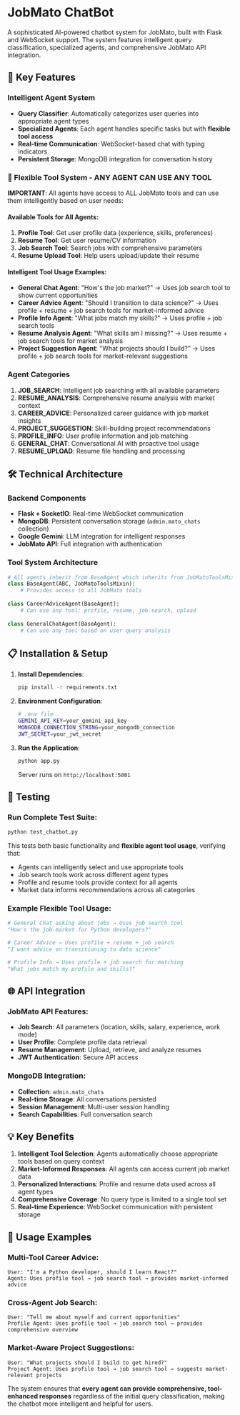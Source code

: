 # JobMato ChatBot

A sophisticated AI-powered chatbot system for JobMato, built with Flask and WebSocket support. The system features intelligent query classification, specialized agents, and comprehensive JobMato API integration.

## 🚀 Key Features

### Intelligent Agent System
- **Query Classifier**: Automatically categorizes user queries into appropriate agent types
- **Specialized Agents**: Each agent handles specific tasks but with **flexible tool access**
- **Real-time Communication**: WebSocket-based chat with typing indicators
- **Persistent Storage**: MongoDB integration for conversation history

### 🔧 Flexible Tool System - **ANY AGENT CAN USE ANY TOOL**

**IMPORTANT**: All agents have access to ALL JobMato tools and can use them intelligently based on user needs:

#### Available Tools for All Agents:
1. **Profile Tool**: Get user profile data (experience, skills, preferences)
2. **Resume Tool**: Get user resume/CV information 
3. **Job Search Tool**: Search jobs with comprehensive parameters
4. **Resume Upload Tool**: Help users upload/update their resume

#### Intelligent Tool Usage Examples:
- **General Chat Agent**: "How's the job market?" → Uses job search tool to show current opportunities
- **Career Advice Agent**: "Should I transition to data science?" → Uses profile + resume + job search tools for market-informed advice  
- **Profile Info Agent**: "What jobs match my skills?" → Uses profile + job search tools
- **Resume Analysis Agent**: "What skills am I missing?" → Uses resume + job search tools for market analysis
- **Project Suggestion Agent**: "What projects should I build?" → Uses profile + job search tools for market-relevant suggestions

### Agent Categories

1. **JOB_SEARCH**: Intelligent job searching with all available parameters
2. **RESUME_ANALYSIS**: Comprehensive resume analysis with market context
3. **CAREER_ADVICE**: Personalized career guidance with job market insights
4. **PROJECT_SUGGESTION**: Skill-building project recommendations 
5. **PROFILE_INFO**: User profile information and job matching
6. **GENERAL_CHAT**: Conversational AI with proactive tool usage
7. **RESUME_UPLOAD**: Resume file handling and processing

## 🛠 Technical Architecture

### Backend Components
- **Flask + SocketIO**: Real-time WebSocket communication
- **MongoDB**: Persistent conversation storage (`admin.mato_chats` collection)
- **Google Gemini**: LLM integration for intelligent responses
- **JobMato API**: Full integration with authentication

### Tool System Architecture
```python
# All agents inherit from BaseAgent which inherits from JobMatoToolsMixin
class BaseAgent(ABC, JobMatoToolsMixin):
    # Provides access to all JobMato tools
    
class CareerAdviceAgent(BaseAgent):
    # Can use any tool: profile, resume, job search, upload
    
class GeneralChatAgent(BaseAgent):
    # Can use any tool based on user query analysis
```

## 📋 Installation & Setup

1. **Install Dependencies**:
   ```bash
   pip install -r requirements.txt
   ```

2. **Environment Configuration**:
   ```bash
   # .env file
   GEMINI_API_KEY=your_gemini_api_key
   MONGODB_CONNECTION_STRING=your_mongodb_connection
   JWT_SECRET=your_jwt_secret
   ```

3. **Run the Application**:
   ```bash
   python app.py
   ```
   Server runs on `http://localhost:5001`

## 🧪 Testing

### Run Complete Test Suite:
```bash
python test_chatbot.py
```

This tests both basic functionality and **flexible agent tool usage**, verifying that:
- Agents can intelligently select and use appropriate tools
- Job search tools work across different agent types
- Profile and resume tools provide context for all agents
- Market data informs recommendations across all categories

### Example Flexible Tool Usage:
```python
# General Chat asking about jobs → Uses job search tool
"How's the job market for Python developers?"

# Career Advice → Uses profile + resume + job search
"I want advice on transitioning to data science"

# Profile Info → Uses profile + job search for matching
"What jobs match my profile and skills?"
```

## 🌐 API Integration

### JobMato API Features:
- **Job Search**: All parameters (location, skills, salary, experience, work mode)
- **User Profile**: Complete profile data retrieval
- **Resume Management**: Upload, retrieve, and analyze resumes
- **JWT Authentication**: Secure API access

### MongoDB Integration:
- **Collection**: `admin.mato_chats`
- **Real-time Storage**: All conversations persisted
- **Session Management**: Multi-user session handling
- **Search Capabilities**: Full conversation search

## 💡 Key Benefits

1. **Intelligent Tool Selection**: Agents automatically choose appropriate tools based on query context
2. **Market-Informed Responses**: All agents can access current job market data
3. **Personalized Interactions**: Profile and resume data used across all agent types
4. **Comprehensive Coverage**: No query type is limited to a single tool set
5. **Real-time Experience**: WebSocket communication with persistent storage

## 🚀 Usage Examples

### Multi-Tool Career Advice:
```
User: "I'm a Python developer, should I learn React?"
Agent: Uses profile tool → job search tool → provides market-informed advice
```

### Cross-Agent Job Search:
```
User: "Tell me about myself and current opportunities"
Profile Agent: Uses profile tool → job search tool → provides comprehensive overview
```

### Market-Aware Project Suggestions:
```
User: "What projects should I build to get hired?"
Project Agent: Uses profile tool → job search tool → suggests market-relevant projects
```

The system ensures that **every agent can provide comprehensive, tool-enhanced responses** regardless of the initial query classification, making the chatbot more intelligent and helpful for users. 